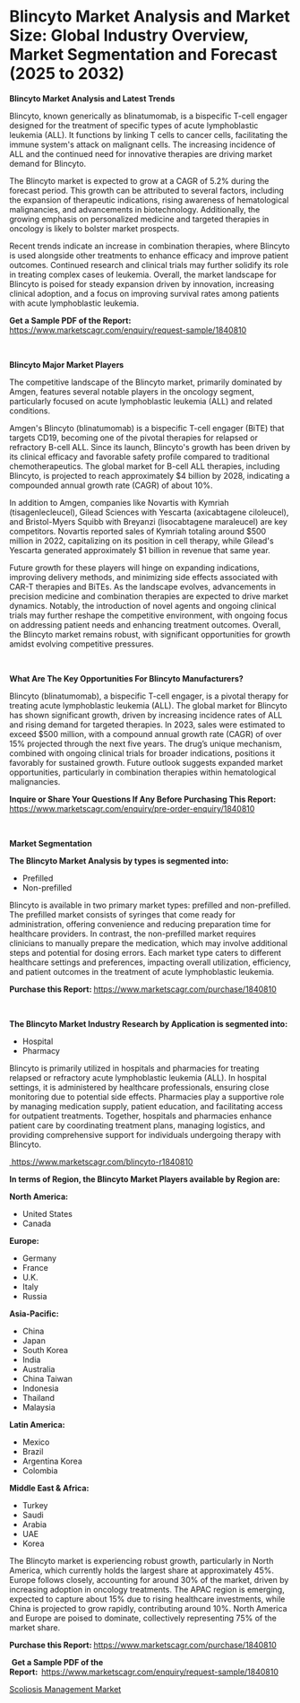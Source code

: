 <p><h1>Blincyto Market Analysis and Market Size: Global Industry Overview, Market Segmentation and Forecast (2025 to 2032)</h1></p><p><strong>Blincyto Market Analysis and Latest Trends</strong></p>
<p><p>Blincyto, known generically as blinatumomab, is a bispecific T-cell engager designed for the treatment of specific types of acute lymphoblastic leukemia (ALL). It functions by linking T cells to cancer cells, facilitating the immune system's attack on malignant cells. The increasing incidence of ALL and the continued need for innovative therapies are driving market demand for Blincyto. </p><p>The Blincyto market is expected to grow at a CAGR of 5.2% during the forecast period. This growth can be attributed to several factors, including the expansion of therapeutic indications, rising awareness of hematological malignancies, and advancements in biotechnology. Additionally, the growing emphasis on personalized medicine and targeted therapies in oncology is likely to bolster market prospects. </p><p>Recent trends indicate an increase in combination therapies, where Blincyto is used alongside other treatments to enhance efficacy and improve patient outcomes. Continued research and clinical trials may further solidify its role in treating complex cases of leukemia. Overall, the market landscape for Blincyto is poised for steady expansion driven by innovation, increasing clinical adoption, and a focus on improving survival rates among patients with acute lymphoblastic leukemia.</p></p>
<p><strong>Get a Sample PDF of the Report:&nbsp;</strong> <a href="https://www.marketscagr.com/enquiry/request-sample/1840810?utm_campaign=2476&utm_medium=2&utm_source=Github&utm_content=ia&utm_term=08032025&utm_id=blincyto">https://www.marketscagr.com/enquiry/request-sample/1840810</a></p>
<p>&nbsp;</p>
<p><strong>Blincyto Major Market Players</strong></p>
<p><p>The competitive landscape of the Blincyto market, primarily dominated by Amgen, features several notable players in the oncology segment, particularly focused on acute lymphoblastic leukemia (ALL) and related conditions. </p><p>Amgen's Blincyto (blinatumomab) is a bispecific T-cell engager (BiTE) that targets CD19, becoming one of the pivotal therapies for relapsed or refractory B-cell ALL. Since its launch, Blincyto's growth has been driven by its clinical efficacy and favorable safety profile compared to traditional chemotherapeutics. The global market for B-cell ALL therapies, including Blincyto, is projected to reach approximately $4 billion by 2028, indicating a compounded annual growth rate (CAGR) of about 10%.</p><p>In addition to Amgen, companies like Novartis with Kymriah (tisagenlecleucel), Gilead Sciences with Yescarta (axicabtagene ciloleucel), and Bristol-Myers Squibb with Breyanzi (lisocabtagene maraleucel) are key competitors. Novartis reported sales of Kymriah totaling around $500 million in 2022, capitalizing on its position in cell therapy, while Gilead's Yescarta generated approximately $1 billion in revenue that same year.</p><p>Future growth for these players will hinge on expanding indications, improving delivery methods, and minimizing side effects associated with CAR-T therapies and BiTEs. As the landscape evolves, advancements in precision medicine and combination therapies are expected to drive market dynamics. Notably, the introduction of novel agents and ongoing clinical trials may further reshape the competitive environment, with ongoing focus on addressing patient needs and enhancing treatment outcomes. Overall, the Blincyto market remains robust, with significant opportunities for growth amidst evolving competitive pressures.</p></p>
<p>&nbsp;</p>
<p><strong>What Are The Key Opportunities For Blincyto Manufacturers?</strong></p>
<p><p>Blincyto (blinatumomab), a bispecific T-cell engager, is a pivotal therapy for treating acute lymphoblastic leukemia (ALL). The global market for Blincyto has shown significant growth, driven by increasing incidence rates of ALL and rising demand for targeted therapies. In 2023, sales were estimated to exceed $500 million, with a compound annual growth rate (CAGR) of over 15% projected through the next five years. The drug’s unique mechanism, combined with ongoing clinical trials for broader indications, positions it favorably for sustained growth. Future outlook suggests expanded market opportunities, particularly in combination therapies within hematological malignancies.</p></p>
<p><strong>Inquire or Share Your Questions If Any Before Purchasing This Report:</strong> <a href="https://www.marketscagr.com/enquiry/pre-order-enquiry/1840810?utm_campaign=2476&utm_medium=2&utm_source=Github&utm_content=ia&utm_term=08032025&utm_id=blincyto">https://www.marketscagr.com/enquiry/pre-order-enquiry/1840810</a></p>
<p>&nbsp;</p>
<p><strong>Market Segmentation</strong></p>
<p><strong>The Blincyto Market Analysis by types is segmented into:</strong></p>
<p><ul><li>Prefilled</li><li>Non-prefilled</li></ul></p>
<p><p>Blincyto is available in two primary market types: prefilled and non-prefilled. The prefilled market consists of syringes that come ready for administration, offering convenience and reducing preparation time for healthcare providers. In contrast, the non-prefilled market requires clinicians to manually prepare the medication, which may involve additional steps and potential for dosing errors. Each market type caters to different healthcare settings and preferences, impacting overall utilization, efficiency, and patient outcomes in the treatment of acute lymphoblastic leukemia.</p></p>
<p><strong>Purchase this Report:&nbsp;</strong><a href="https://www.marketscagr.com/purchase/1840810?utm_campaign=2476&utm_medium=2&utm_source=Github&utm_content=ia&utm_term=08032025&utm_id=blincyto">https://www.marketscagr.com/purchase/1840810</a></p>
<p>&nbsp;</p>
<p><strong>The Blincyto Market Industry Research by Application is segmented into:</strong></p>
<p><ul><li>Hospital</li><li>Pharmacy</li></ul></p>
<p><p>Blincyto is primarily utilized in hospitals and pharmacies for treating relapsed or refractory acute lymphoblastic leukemia (ALL). In hospital settings, it is administered by healthcare professionals, ensuring close monitoring due to potential side effects. Pharmacies play a supportive role by managing medication supply, patient education, and facilitating access for outpatient treatments. Together, hospitals and pharmacies enhance patient care by coordinating treatment plans, managing logistics, and providing comprehensive support for individuals undergoing therapy with Blincyto.</p></p>
<p><a href="https://www.marketscagr.com/blincyto-r1840810?utm_campaign=2476&utm_medium=2&utm_source=Github&utm_content=ia&utm_term=08032025&utm_id=blincyto">&nbsp;https://www.marketscagr.com/blincyto-r1840810</a></p>
<p><strong>In terms of Region, the Blincyto Market Players available by Region are:</strong></p>
<p>
    <p> <strong> North America: </strong>
        <ul>
            <li>United States</li>
            <li>Canada</li>
        </ul>
        </p> 
    <p> <strong> Europe: </strong>
        <ul>
            <li>Germany</li>
            <li>France</li>
            <li>U.K.</li>
            <li>Italy</li>
            <li>Russia</li>
        </ul>
        </p> 
    <p> <strong> Asia-Pacific: </strong>
        <ul>
            <li>China</li>
            <li>Japan</li>
            <li>South Korea</li>
            <li>India</li>
            <li>Australia</li>
            <li>China Taiwan</li>
            <li>Indonesia</li>
            <li>Thailand</li>
            <li>Malaysia</li>
        </ul>
        </p> 
    <p> <strong> Latin America: </strong>
        <ul>
            <li>Mexico</li>
            <li>Brazil</li>
            <li>Argentina Korea</li>
            <li>Colombia</li>
        </ul>
        </p> 
    <p> <strong> Middle East & Africa: </strong>
        <ul>
            <li>Turkey</li>
            <li>Saudi</li>
            <li>Arabia</li>
            <li>UAE</li>
            <li>Korea</li>
        </ul>
    </p>
    </p>
<p><p>The Blincyto market is experiencing robust growth, particularly in North America, which currently holds the largest share at approximately 45%. Europe follows closely, accounting for around 30% of the market, driven by increasing adoption in oncology treatments. The APAC region is emerging, expected to capture about 15% due to rising healthcare investments, while China is projected to grow rapidly, contributing around 10%. North America and Europe are poised to dominate, collectively representing 75% of the market share.</p></p>
<p><strong>Purchase this Report: </strong><a href="https://www.marketscagr.com/purchase/1840810?utm_campaign=2476&utm_medium=2&utm_source=Github&utm_content=ia&utm_term=08032025&utm_id=blincyto">https://www.marketscagr.com/purchase/1840810</a></p>
<p>&nbsp;<strong>Get a Sample PDF of the Report:&nbsp;&nbsp;</strong><a href="https://www.marketscagr.com/enquiry/request-sample/1840810?utm_campaign=2476&utm_medium=2&utm_source=Github&utm_content=ia&utm_term=08032025&utm_id=blincyto">https://www.marketscagr.com/enquiry/request-sample/1840810</a></p>
<p><strong></strong></p>
<p><p><a href="https://github.com/sungbruington660/Market-Research-Report-List-1/blob/main/scoliosis-management-market.md?utm_campaign=2476&utm_medium=2&utm_source=Github&utm_content=ia&utm_term=08032025&utm_id=blincyto">Scoliosis Management Market</a></p></p>